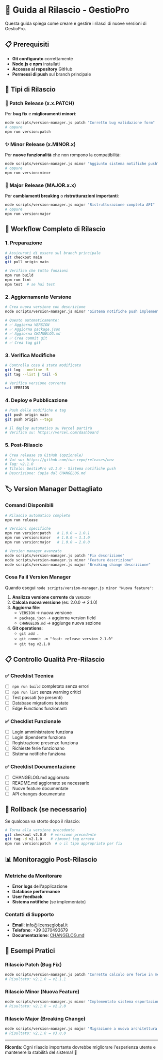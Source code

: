 # 🚀 Guida al Rilascio - GestioPro

Questa guida spiega come creare e gestire i rilasci di nuove versioni di GestioPro.

## 📋 Prerequisiti

- **Git configurato** correttamente
- **Node.js e npm** installati
- **Accesso al repository** GitHub
- **Permessi di push** sul branch principale

## 🎯 Tipi di Rilascio

### 🔧 Patch Release (x.x.PATCH)
Per **bug fix** e **miglioramenti minori**:
```bash
node scripts/version-manager.js patch "Corretto bug validazione form"
# oppure
npm run version:patch
```

### ✨ Minor Release (x.MINOR.x)
Per **nuove funzionalità** che non rompono la compatibilità:
```bash
node scripts/version-manager.js minor "Aggiunto sistema notifiche push"
# oppure
npm run version:minor
```

### 🚨 Major Release (MAJOR.x.x)
Per **cambiamenti breaking** o **ristrutturazioni importanti**:
```bash
node scripts/version-manager.js major "Ristrutturazione completa API"
# oppure
npm run version:major
```

## 📝 Workflow Completo di Rilascio

### 1. Preparazione
```bash
# Assicurati di essere sul branch principale
git checkout main
git pull origin main

# Verifica che tutto funzioni
npm run build
npm run lint
npm test  # se hai test
```

### 2. Aggiornamento Versione
```bash
# Crea nuova versione con descrizione
node scripts/version-manager.js minor "Sistema notifiche push implementato"

# Questo automaticamente:
# ✅ Aggiorna VERSION
# ✅ Aggiorna package.json
# ✅ Aggiorna CHANGELOG.md
# ✅ Crea commit git
# ✅ Crea tag git
```

### 3. Verifica Modifiche
```bash
# Controlla cosa è stato modificato
git log --oneline -5
git tag --list | tail -5

# Verifica versione corrente
cat VERSION
```

### 4. Deploy e Pubblicazione
```bash
# Push delle modifiche e tag
git push origin main
git push origin --tags

# Il deploy automatico su Vercel partirà
# Verifica su: https://vercel.com/dashboard
```

### 5. Post-Rilascio
```bash
# Crea release su GitHub (opzionale)
# Vai su: https://github.com/tuo-repo/releases/new
# Tag: v2.1.0
# Titolo: GestioPro v2.1.0 - Sistema notifiche push
# Descrizione: Copia dal CHANGELOG.md
```

## 🏷️ Version Manager Dettagliato

### Comandi Disponibili

```bash
# Rilascio automatico completo
npm run release

# Versioni specifiche
npm run version:patch   # 1.0.0 → 1.0.1
npm run version:minor   # 1.0.0 → 1.1.0
npm run version:major   # 1.0.0 → 2.0.0

# Version manager avanzato
node scripts/version-manager.js patch "Fix descrizione"
node scripts/version-manager.js minor "Feature descrizione"
node scripts/version-manager.js major "Breaking change descrizione"
```

### Cosa Fa il Version Manager

Quando esegui `node scripts/version-manager.js minor "Nuova feature"`:

1. **Analizza versione corrente** da `VERSION`
2. **Calcola nuova versione** (es: 2.0.0 → 2.1.0)
3. **Aggiorna file**:
   - `VERSION` → nuova versione
   - `package.json` → aggiorna version field
   - `CHANGELOG.md` → aggiunge nuova sezione
4. **Git operations**:
   - `git add .`
   - `git commit -m "feat: release version 2.1.0"`
   - `git tag v2.1.0`

## 📋 Controllo Qualità Pre-Rilascio

### ✅ Checklist Tecnica
- [ ] `npm run build` completato senza errori
- [ ] `npm run lint` senza warning critici
- [ ] Test passati (se presenti)
- [ ] Database migrations testate
- [ ] Edge Functions funzionanti

### ✅ Checklist Funzionale
- [ ] Login amministratore funziona
- [ ] Login dipendente funziona
- [ ] Registrazione presenze funziona
- [ ] Richieste ferie funzionano
- [ ] Sistema notifiche funziona

### ✅ Checklist Documentazione
- [ ] CHANGELOG.md aggiornato
- [ ] README.md aggiornato se necessario
- [ ] Nuove feature documentate
- [ ] API changes documentate

## 🔄 Rollback (se necessario)

Se qualcosa va storto dopo il rilascio:

```bash
# Torna alla versione precedente
git checkout v2.0.0  # versione precedente
git tag -d v2.1.0    # rimuovi tag errato
npm run version:patch  # o il tipo appropriato per fix
```

## 📊 Monitoraggio Post-Rilascio

### Metriche da Monitorare
- **Error logs** dell'applicazione
- **Database performance**
- **User feedback**
- **Sistema notifiche** (se implementato)

### Contatti di Supporto
- **Email**: info@licenseglobal.it
- **Telefono**: +39 3270493679
- **Documentazione**: [CHANGELOG.md](CHANGELOG.md)

## 🎯 Esempi Pratici

### Rilascio Patch (Bug Fix)
```bash
node scripts/version-manager.js patch "Corretto calcolo ore ferie in mesi bisestili"
# Risultato: v2.1.0 → v2.1.1
```

### Rilascio Minor (Nuova Feature)
```bash
node scripts/version-manager.js minor "Implementato sistema esportazione PDF presenze"
# Risultato: v2.1.0 → v2.2.0
```

### Rilascio Major (Breaking Change)
```bash
node scripts/version-manager.js major "Migrazione a nuova architettura API"
# Risultato: v2.1.0 → v3.0.0
```

---

**Ricorda**: Ogni rilascio importante dovrebbe migliorare l'esperienza utente e mantenere la stabilità del sistema! 🎉
